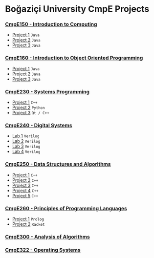 # Boğaziçi University CmpE Projects

### [CmpE150 - Introduction to Computing](https://github.com/KarahanS/University-Projects/tree/master/CmpE150%20-%20Introduction%20to%20Computing)
- [Project 1](https://github.com/KarahanS/University-Projects/tree/master/CmpE150%20-%20Introduction%20to%20Computing/project1) `Java`
- [Project 2](https://github.com/KarahanS/University-Projects/tree/master/CmpE150%20-%20Introduction%20to%20Computing/project2) `Java`
- [Project 3](https://github.com/KarahanS/University-Projects/tree/master/CmpE150%20-%20Introduction%20to%20Computing/project3) `Java`

### [CmpE160 - Introduction to Object Oriented Programming](https://github.com/KarahanS/University-Projects/tree/master/CmpE160%20-%20Introduction%20to%20Object%20Oriented%20Programming)
- [Project 1](https://github.com/KarahanS/University-Projects/tree/master/CmpE160%20-%20Introduction%20to%20Object%20Oriented%20Programming/project1) `Java`
- [Project 2](https://github.com/KarahanS/University-Projects/tree/master/CmpE160%20-%20Introduction%20to%20Object%20Oriented%20Programming/project2) `Java`
- [Project 3](https://github.com/KarahanS/University-Projects/tree/master/CmpE160%20-%20Introduction%20to%20Object%20Oriented%20Programming/project3) `Java`

### [CmpE230 - Systems Programming](https://github.com/KarahanS/University-Projects/tree/master/CmpE230%20-%20Systems%20Programming)
- [Project 1](https://github.com/KarahanS/University-Projects/tree/master/CmpE230%20-%20Systems%20Programming/project1) `C++`
- [Project 2](https://github.com/KarahanS/University-Projects/tree/master/CmpE230%20-%20Systems%20Programming/project2) `Python`
- [Project 3](https://github.com/KarahanS/University-Projects/tree/master/CmpE230%20-%20Systems%20Programming/project3) `Qt / C++`


### [CmpE240 - Digital Systems](https://github.com/KarahanS/University-Projects/tree/master/CmpE240%20-%20Digital%20Systems)
- [Lab 1](https://github.com/KarahanS/University-Projects/tree/master/CmpE240%20-%20Digital%20Systems/lab1) `Verilog`
- [Lab 2](https://github.com/KarahanS/University-Projects/tree/master/CmpE240%20-%20Digital%20Systems/lab2) `Verilog`
- [Lab 3](https://github.com/KarahanS/University-Projects/tree/master/CmpE240%20-%20Digital%20Systems/lab3) `Verilog`
- [Lab 4](https://github.com/KarahanS/University-Projects/tree/master/CmpE240%20-%20Digital%20Systems/lab4) `Verilog`


### [CmpE250 - Data Structures and Algorithms](https://github.com/KarahanS/University-Projects/tree/master/CmpE250%20-%20Data%20Structures%20and%20Algorithms)
- [Project 1](https://github.com/KarahanS/University-Projects/tree/master/CmpE250%20-%20Data%20Structures%20and%20Algorithms/project1) `C++`
- [Project 2](https://github.com/KarahanS/University-Projects/tree/master/CmpE250%20-%20Data%20Structures%20and%20Algorithms/project2) `C++`
- [Project 3](https://github.com/KarahanS/University-Projects/tree/master/CmpE250%20-%20Data%20Structures%20and%20Algorithms/project3) `C++`
- [Project 4](https://github.com/KarahanS/University-Projects/tree/master/CmpE250%20-%20Data%20Structures%20and%20Algorithms/project4) `C++`
- [Project 5](https://github.com/KarahanS/University-Projects/tree/master/CmpE250%20-%20Data%20Structures%20and%20Algorithms/project5) `C++`

### [CmpE260 - Principles of Programming Languages](https://github.com/KarahanS/University-Projects/tree/master/CmpE260%20-%20Principles%20of%20Programming%20Languages)
- [Project 1](https://github.com/KarahanS/University-Projects/tree/master/CmpE260%20-%20Principles%20of%20Programming%20Languages/project1) `Prolog`
- [Project 2](https://github.com/KarahanS/University-Projects/tree/master/CmpE260%20-%20Principles%20of%20Programming%20Languages/project2) `Racket`

### [CmpE300 - Analysis of Algorithms](https://github.com/KarahanS/University-Projects/tree/master/CmpE300%20-%20Analysis%20of%20Algorithms)

### [CmpE322 - Operating Systems](https://github.com/KarahanS/University-Projects/tree/master/CmpE322%20-%20Operating%20Systems)


